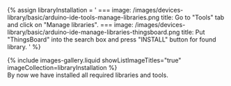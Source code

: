 {% assign libraryInstallation = '
    ===
        image: /images/devices-library/basic/arduino-ide-tools-manage-libraries.png
        title: Go to "Tools" tab and click on "Manage libraries".
    ===
        image: /images/devices-library/basic/arduino-ide-manage-libraries-thingsboard.png
        title: Put "ThingsBoard" into the search box and press "INSTALL" button for found library.
' 
%}

{% include images-gallery.liquid showListImageTitles="true" imageCollection=libraryInstallation %}    
By now we have installed all required libraries and tools.  